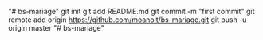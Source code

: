 "# bs-mariage"  git init git add README.md git commit -m "first commit" git remote add origin https://github.com/moanoit/bs-mariage.git git push -u origin master
"# bs-mariage" 
